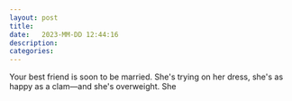 ```yaml
---
layout: post
title:  
date:   2023-MM-DD 12:44:16
description: 
categories: 
---
```


Your best friend is soon to be married. She's trying on her dress, she's as happy as a clam&mdash;and she's overweight. She
